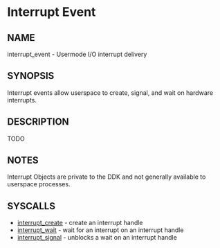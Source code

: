 # Interrupt Event

## NAME

interrupt\_event - Usermode I/O interrupt delivery

## SYNOPSIS

Interrupt events allow userspace to create, signal, and wait on
hardware interrupts.

## DESCRIPTION

TODO

## NOTES

Interrupt Objects are private to the DDK and not generally available
to userspace processes.

## SYSCALLS

+ [interrupt_create](../syscalls/interrupt_create.md) - create an interrupt handle
+ [interrupt_wait](../syscalls/interrupt_wait.md) - wait for an interrupt on an interrupt handle
+ [interrupt_signal](../syscalls/interrupt_signal.md) - unblocks a wait on an interrupt handle
